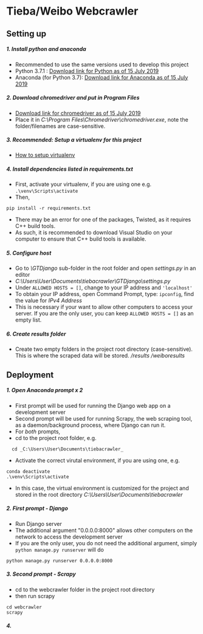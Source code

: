 # Tieba/Weibo Webcrawler

## Setting up

##### 1. Install python and anaconda
- Recommended to use the same versions used to develop this project
- Python 3.7.1 : [Download link for Python as of 15 July 2019](https://www.python.org/downloads/)
- Anaconda (for Python 3.7): [Download link for Anaconda as of 15 July 2019](https://www.anaconda.com/distribution/)


##### 2. Download chromedriver and put in Program Files
- [Download link for chromedriver as of 15 July 2019](http://chromedriver.chromium.org/downloads)
- Place it in _C:\Program Files\Chromedriver\chromedriver.exe_, note the folder/filenames are case-sensitive.


##### 3. _Recommended:_ Setup a virtualenv for this project
- [How to setup virtualenv](https://uoa-eresearch.github.io/eresearch-cookbook/recipe/2014/11/26/python-virtual-env/)


##### 4. Install dependencies listed in requirements.txt
- First, activate your virtualenv, if you are using one e.g. `.\venv\Scripts\activate`
- Then,
```
pip install -r requirements.txt
```
- There may be an error for one of the packages, Twisted, as it requires C++ build tools.
- As such, it is recommended to download Visual Studio on your computer to ensure that C++ build tools is available.


##### 5. Configure host
- Go to _\GTDjango_ sub-folder in the root folder and open _settings.py_ in an editor
- _C:\Users\User\Documents\tiebacrawler\GTDjango\settings.py_
- Under `ALLOWED HOSTS = []`, change to your IP address and `'localhost'`
- To obtain your IP address, open Command Prompt, type: `ipconfig`, find the value for _IPv4 Address_
- This is necessary if your want to allow other computers to access your server. If you are the only user, you can keep `ALLOWED HOSTS = []` as an empty list.

##### 6. Create results folder
- Create two empty folders in the project root directory (case-sensitive). This is where the scraped data will be stored.
_/results_
_/weiboresults_


## Deployment


##### 1. Open Anaconda prompt x 2
- First prompt will be used for running the Django web app on a development server
- Second prompt will be used for running Scrapy, the web scraping tool, as a daemon/background process, where Django can run it.
- For *both* prompts,
- cd to the project root folder, e.g.
```
  cd _C:\Users\User\Documents\tiebacrawler_
```
- Activate the correct virutal environment, if you are using one, e.g.
```
conda deactivate
.\venv\Scripts\activate
```
- In this case, the virtual environment is customized for the project and stored in the root directory _C:\Users\User\Documents\tiebacrawler_


##### 2. First prompt - Django
- Run Django server
- The additional argument "0.0.0.0:8000" allows other computers on the network to access the development server
- If you are the only user, you do not need the additional argument, simply `python manage.py runserver` will do

```
python manage.py runserver 0.0.0.0:8000
```


##### 3. Second prompt - Scrapy
- cd to the webcrawler folder in the project root directory
- then run scrapy
```
cd webcrawler
scrapy
```

##### 4. 

